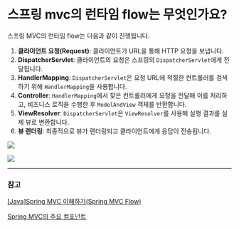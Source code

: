 # 스프링 mvc의 런타임 flow는 무엇인가요?

스프링 MVC의 런타임 flow는 다음과 같이 진행됩니다.

1. **클라이언트 요청(Request)**: 클라이언트가 URL을 통해 HTTP 요청을 보냅니다.
2. **DispatcherServlet**: 클라이언트의 요청은 스프링의 `DispatcherServlet`에게 전달됩니다.
3. **HandlerMapping**: `DispatcherServlet`은 요청 URL에 적절한 컨트롤러를 검색하기 위해 `HandlerMapping`을 사용합니다.
4. **Controller**: `HandlerMapping`에서 찾은 컨트롤러에게 요청을 전달해 이를 처리하고, 비즈니스 로직을 수행한 후 `ModelAndView` 객체를 반환합니다.
5. **ViewResolver**: `DispatcherServlet`은 `ViewResolver`를 사용해 실행 결과를 실제 뷰로 변환합니다.
6. **뷰 렌더링**: 최종적으로 뷰가 렌더링되고 클라이언트에게 응답이 전송됩니다.

![](https://user-images.githubusercontent.com/79154652/138597373-ca8967ce-fee1-4f27-8c8e-06ce6510727c.png)

![](https://velog.velcdn.com/images/ryuneng2/post/be77df6e-eeff-45fb-8c89-a06a87adc435/image.png)

---

### 참고

[[Java]Spring MVC 이해하기(Spring MVC Flow)](https://russell-seo.tistory.com/23)

[Spring MVC의 주요 컴포넌트](https://velog.io/@ryuneng2/Spring-MVC%EC%9D%98-%EC%A3%BC%EC%9A%94-%EC%BB%B4%ED%8F%AC%EB%84%8C%ED%8A%B8)